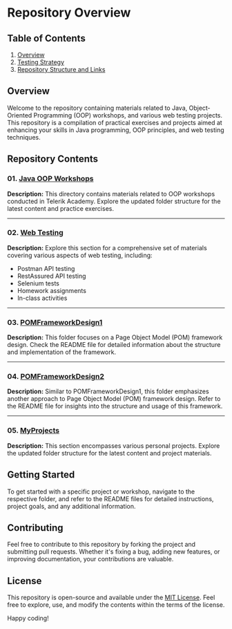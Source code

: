 # Repository Overview

## Table of Contents

1. [Overview](#overview)
2. [Testing Strategy](#testing-strategy)
3. [Repository Structure and Links](#repository-structure-and-links)

## Overview

Welcome to the repository containing materials related to Java, Object-Oriented Programming (OOP) workshops, and various web testing projects. This repository is a compilation of practical exercises and projects aimed at enhancing your skills in Java programming, OOP principles, and web testing techniques.

## Repository Contents

### 01. [Java OOP Workshops](link/to/JavaOOPWorkshops)

**Description:**
This directory contains materials related to OOP workshops conducted in Telerik Academy. Explore the updated folder structure for the latest content and practice exercises.

---

### 02. [Web Testing](link/to/WebTesting)

**Description:**
Explore this section for a comprehensive set of materials covering various aspects of web testing, including:
- Postman API testing
- RestAssured API testing
- Selenium tests
- Homework assignments
- In-class activities

---

### 03. [POMFrameworkDesign1](link/to/POMFrameworkDesign1)

**Description:**
This folder focuses on a Page Object Model (POM) framework design. Check the README file for detailed information about the structure and implementation of the framework.

---

### 04. [POMFrameworkDesign2](link/to/POMFrameworkDesign2)

**Description:**
Similar to POMFrameworkDesign1, this folder emphasizes another approach to Page Object Model (POM) framework design. Refer to the README file for insights into the structure and usage of this framework.

---

### 05. [MyProjects](link/to/MyProjects)

**Description:**
This section encompasses various personal projects. Explore the updated folder structure for the latest content and project materials.

## Getting Started

To get started with a specific project or workshop, navigate to the respective folder, and refer to the README files for detailed instructions, project goals, and any additional information.

## Contributing

Feel free to contribute to this repository by forking the project and submitting pull requests. Whether it's fixing a bug, adding new features, or improving documentation, your contributions are valuable.

## License

This repository is open-source and available under the [MIT License](LICENSE). Feel free to explore, use, and modify the contents within the terms of the license.

Happy coding!
